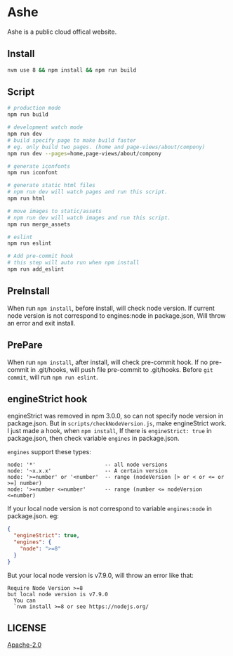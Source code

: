 # Ashe

Ashe is a public cloud offical website.

## Install

```bash
nvm use 8 && npm install && npm run build
```

## Script

```bash
# production mode
npm run build

# development watch mode
npm run dev
# build specify page to make build faster
# eg. only build two pages. (home and page-views/about/compony)
npm run dev --pages=home,page-views/about/compony

# generate iconfonts
npm run iconfont

# generate static html files
# npm run dev will watch pages and run this script.
npm run html

# move images to static/assets
# npm run dev will watch images and run this script.
npm run merge_assets

# eslint
npm run eslint

# Add pre-commit hook
# this step will auto run when npm install
npm run add_eslint

```

## PreInstall

When run `npm install`, before install, will check node version.
If current node version is not correspond to engines:node in package.json,
Will throw an error and exit install.

## PrePare

When run `npm install`, after install, will check pre-commit hook.
If no pre-commit in .git/hooks, will push file pre-commit to .git/hooks.
Before `git commit`, will run `npm run eslint`.

## engineStrict hook

engineStrict was removed in npm 3.0.0, so can not specify node version in package.json.
But in `scripts/checkNodeVersion.js`, make engineStrict work.
I just made a hook, when `npm install`, If there is `engineStrict: true` in package.json,
then check variable `engines` in package.json.

`engines` support these types:
```
node: '*'                      -- all node versions
node: '~x.x.x'                 -- A certain version
node: '>=number' or '<number'  -- range (nodeVersion [> or < or <= or >=] number)
node: '>=number <=number'      -- range (number <= nodeVersion <=number)
```

If your local node version is not correspond to variable `engines:node` in package.json. eg:

```json
{
  "engineStrict": true,
  "engines": {
    "node": ">=8"
  }
}
```

But your local node version is v7.9.0, will throw an error like that:

```
Require Node Version >=8
but local node version is v7.9.0
  You can
  `nvm install >=8 or see https://nodejs.org/
```

## LICENSE
[Apache-2.0](./LICENSE)
